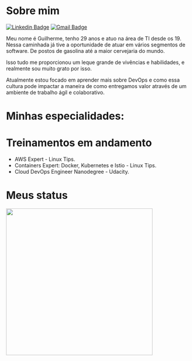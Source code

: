 # Sobre mim

[![Linkedin Badge](https://img.shields.io/badge/-Guilherme%20Maas-6633cc?style=flat-square&logo=Linkedin&logoColor=white&link=https://www.linkedin.com/in/guilhermemaas/)](https://www.linkedin.com/in/guilhermemaas/) 
[![Gmail Badge](https://img.shields.io/badge/-guilherme.maas@gmail.com-6633cc?style=flat-square&logo=Gmail&logoColor=white&link=mailto:guilherme.maas@gmail.com)](mailto:guilherme.maas@gmail.com)

Meu nome é Guilherme, tenho 29 anos e atuo na área de TI desde os 19. Nessa caminhada já tive a oportunidade de atuar em vários segmentos de software. De postos de gasolina até a maior cervejaria do mundo.

Isso tudo me proporcionou um leque grande de vivências e habilidades, e realmente sou muito grato por isso.

Atualmente estou focado em aprender mais sobre DevOps e como essa cultura pode impactar a maneira de como entregamos valor através de um ambiente de trabalho ágil e colaborativo.

# Minhas especialidades:


# Treinamentos em andamento
* AWS Expert - Linux Tips.
* Containers Expert: Docker, Kubernetes e Istio - Linux Tips.
* Cloud DevOps Engineer Nanodegree - Udacity.

# Meus status
<left>
<img width="400px" align="left" src="https://github-readme-stats.vercel.app/api/top-langs/?username=guilhermemaas&hide=html&layout=compact&theme=blue-green">
</left>
